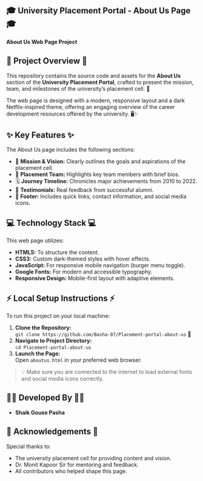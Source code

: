 
## 🎓 University Placement Portal - About Us Page 🎓

**About Us Web Page Project**

## 🌟 Project Overview 🌟

This repository contains the source code and assets for the **About Us** section of the **University Placement Portal**, crafted to present the mission, team, and milestones of the university’s placement cell. 💼

The web page is designed with a modern, responsive layout and a dark Netflix-inspired theme, offering an engaging overview of the career development resources offered by the university. 🖥️✨

## ✨ Key Features ✨

The About Us page includes the following sections:

* 🎯 **Mission & Vision:** Clearly outlines the goals and aspirations of the placement cell.
* 👥 **Placement Team:** Highlights key team members with brief bios.
* 🗓️ **Journey Timeline:** Chronicles major achievements from 2010 to 2022.
* 💬 **Testimonials:** Real feedback from successful alumni.
* 🔗 **Footer:** Includes quick links, contact information, and social media icons.

## 💻 Technology Stack 💻

This web page utilizes:

* **HTML5:** To structure the content.
* **CSS3:** Custom dark-themed styles with hover effects.
* **JavaScript:** For responsive mobile navigation (burger menu toggle).
* **Google Fonts:** For modern and accessible typography.
* **Responsive Design:** Mobile-first layout with adaptive elements.

## ⚡ Local Setup Instructions ⚡

To run this project on your local machine:

1. **Clone the Repository:**  
   `git clone https://github.com/Basha-07/Placement-portal-about-us` 📁
2. **Navigate to Project Directory:**  
   `cd Placement-portal-about-us`
3. **Launch the Page:**  
   Open `aboutus.html` in your preferred web browser.

> 💡 Make sure you are connected to the internet to load external fonts and social media icons correctly.

## 🧑‍💻 Developed By 🧑‍💻

* **Shaik Gouse Pasha**

## 🙏 Acknowledgements 🙏

Special thanks to:

* The university placement cell for providing content and vision.
* Dr. Monit Kapoor Sir for mentoring and feedback.
* All contributors who helped shape this page.
